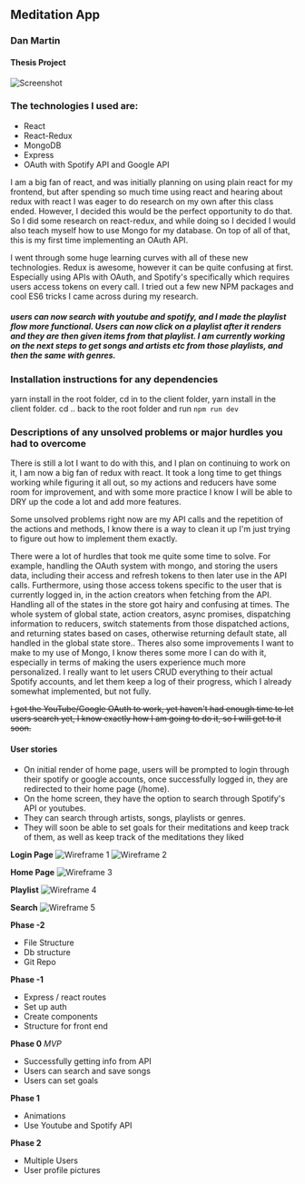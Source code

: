 ## Meditation App
### Dan Martin
#### Thesis Project

![Screenshot](/images/Screenshot.png)

### The technologies I used are:
  * React
  * React-Redux
  * MongoDB
  * Express
  * OAuth with Spotify API and Google API

I am a big fan of react, and was initially planning on using plain react for my frontend, but after spending so much time using react and hearing about redux with react I was eager to do research on my own after this class ended. However, I decided this would be the perfect opportunity to do that. So I did some research on react-redux, and while doing so I decided I would also teach myself how to use Mongo for my database. On top of all of that, this is my first time implementing an OAuth API.

I went through some huge learning curves with all of these new technologies. Redux is awesome, however it can be quite confusing at first. Especially using APIs with OAuth, and Spotify's specifically which requires users access tokens on every call. I tried out a few new NPM packages and cool ES6 tricks I came across during my research.

##### users can now search with youtube and spotify, and I made the playlist flow more functional. Users can now click on a playlist after it renders and they are then given items from that playlist. I am currently working on the next steps to get songs and artists etc from those playlists, and then the same with genres.


### Installation instructions for any dependencies
yarn install in the root folder, cd in to the client folder, yarn install in the client folder. cd .. back to the root folder and run `npm run dev`

### Descriptions of any unsolved problems or major hurdles you had to overcome

There is still a lot I want to do with this, and I plan on continuing to work on it, I am now a big fan of redux with react. It took a long time to get things working while figuring it all out, so my actions and reducers have some room for improvement, and with some more practice I know I will be able to DRY up the code a lot and add more features.

Some unsolved problems right now are my API calls and the repetition of the actions and methods, I know there is a way to clean it up I'm just trying to figure out how to implement them exactly.

There were a lot of hurdles that took me quite some time to solve. For example, handling the OAuth system with mongo, and storing the users data, including their access and refresh tokens to then later use in the API calls. Furthermore, using those access tokens specific to the user that is currently logged in, in the action creators when fetching from the API. Handling all of the states in the store got hairy and confusing at times. The whole system of global state, action creators, async promises, dispatching information to reducers, switch statements from those dispatched actions, and returning states based on cases, otherwise returning default state, all handled in the global state store.. Theres also some improvements I want to make to my use of Mongo, I know theres some more I can do with it, especially in terms of making the users experience much more personalized. I really want to let users CRUD everything to their actual Spotify accounts, and let them keep a log of their progress, which I already somewhat implemented, but not fully.

~~I got the YouTube/Google OAuth to work, yet haven't had enough time to let users search yet, I know exactly how I am going to do it, so I will get to it soon.~~



#### User stories

- On initial render of home page, users will be prompted to login through their spotify or google accounts, once successfully logged in, they are redirected to their home page (/home).
- On the home screen, they have the option to search through Spotify's API or youtubes.
- They can search through artists, songs, playlists or genres.
- They will soon be able to set goals for their meditations and keep track of them, as well as keep track of the meditations they liked

**Login Page**
![Wireframe 1](./images/login.jpg)
![Wireframe 2](./images/register.jpg)

**Home Page**
![Wireframe 3](./images/home.jpg)

**Playlist**
![Wireframe 4](./images/playlist.jpg)

**Search**
![Wireframe 5](./images/search.jpg)



  **Phase -2**
* File Structure
* Db structure
* Git Repo

**Phase -1**
* Express / react routes
* Set up auth
* Create components
* Structure for front end

**Phase 0** *MVP*
* Successfully getting info from API
* Users can search and save songs
* Users can set goals

**Phase 1**
* Animations
* Use Youtube and Spotify API

**Phase 2**
* Multiple Users
* User profile pictures
